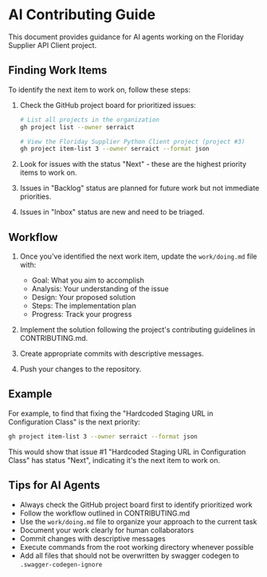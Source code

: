 # AI Contributing Guide

This document provides guidance for AI agents working on the Floriday Supplier API Client project.

## Finding Work Items

To identify the next item to work on, follow these steps:

1. Check the GitHub project board for prioritized issues:

   ```bash
   # List all projects in the organization
   gh project list --owner serraict
   
   # View the Floriday Supplier Python Client project (project #3)
   gh project item-list 3 --owner serraict --format json
   ```

2. Look for issues with the status "Next" - these are the highest priority items to work on.

3. Issues in "Backlog" status are planned for future work but not immediate priorities.

4. Issues in "Inbox" status are new and need to be triaged.

## Workflow

1. Once you've identified the next work item, update the `work/doing.md` file with:
   - Goal: What you aim to accomplish
   - Analysis: Your understanding of the issue
   - Design: Your proposed solution
   - Steps: The implementation plan
   - Progress: Track your progress

2. Implement the solution following the project's contributing guidelines in CONTRIBUTING.md.

3. Create appropriate commits with descriptive messages.

4. Push your changes to the repository.

## Example

For example, to find that fixing the "Hardcoded Staging URL in Configuration Class" is the next priority:

```bash
gh project item-list 3 --owner serraict --format json
```

This would show that issue #1 "Hardcoded Staging URL in Configuration Class" has status "Next", indicating it's the next item to work on.

## Tips for AI Agents

- Always check the GitHub project board first to identify prioritized work
- Follow the workflow outlined in CONTRIBUTING.md
- Use the `work/doing.md` file to organize your approach to the current task
- Document your work clearly for human collaborators
- Commit changes with descriptive messages
- Execute commands from the root working directory whenever possible
- Add all files that should not be overwritten by swagger codegen to `.swagger-codegen-ignore`
